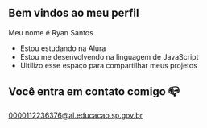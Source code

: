 ## Bem vindos ao meu perfil

Meu nome é Ryan Santos

- Estou estudando na Alura
- Estou me desenvolvendo na linguagem de JavaScript
- Ultilizo esse espaço para compartilhar meus projetos

## Você entra em contato comigo 📪

0000112236376@al.educacao.sp.gov.br


